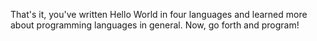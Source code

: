 That's it, you've written Hello World in four languages and learned more about programming languages in general. Now, go forth and program!
